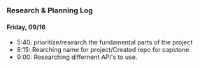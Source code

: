 ### Research & Planning Log
#### Friday, 09/16

* 5:40: prioritize/research the fundamental parts of the project 
* 8:15: Rearching name for project/Created repo for capstone. 
* 9:00: Researching differnent API's to use. 
